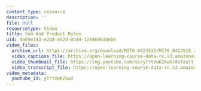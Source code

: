 ```yaml
---
content_type: resource
description: ''
file: null
resourcetype: Video
title: Sum And Product Rules
uid: 4a69e143-e2dd-462d-8b44-1244698abebe
video_files:
  archive_url: https://archive.org/download/MIT6.042JS15/MIT6_042JS15_rulescount_video_ipod.mp4
  video_captions_file: https://open-learning-course-data-rc.s3.amazonaws.com/6-042j-mathematics-for-computer-science-spring-2015/ff3cc991666c519397632980468e401a_yTrtVwKZkwU.vtt
  video_thumbnail_file: https://img.youtube.com/vi/yTrtVwKZkwU/default.jpg
  video_transcript_file: https://open-learning-course-data-rc.s3.amazonaws.com/6-042j-mathematics-for-computer-science-spring-2015/f33c1e9c1908fcffe427b47f349d0aca_yTrtVwKZkwU.pdf
video_metadata:
  youtube_id: yTrtVwKZkwU
---
```

